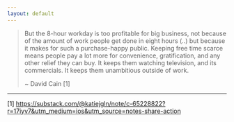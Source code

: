 ```yaml
---
layout: default
---
```



> But the 8-hour workday is too profitable for big business, not because of the amount of work people get done in eight hours (..) but because it makes for such a purchase-happy public. Keeping free time scarce means people pay a lot more for convenience, gratification, and any other relief they can buy. It keeps them watching television, and its commercials. It keeps them unambitious outside of work.
> 
> ~ David Cain [1]




_________

[1] https://substack.com/@katiejgln/note/c-65228822?r=17iyv7&utm_medium=ios&utm_source=notes-share-action